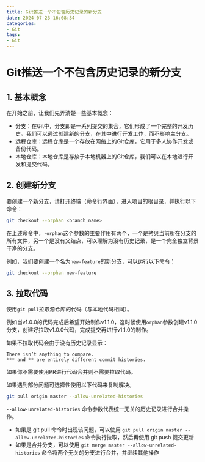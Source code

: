```yaml
---
title: Git推送一个不包含历史记录的新分支
date: 2024-07-23 16:08:34
categories:
- Git
tags:
- Git
---
```


# Git推送一个不包含历史记录的新分支

## 1. 基本概念

在开始之前，让我们先弄清楚一些基本概念：

- 分支：在Git中，分支即是一系列提交的集合，它们形成了一个完整的开发历史。我们可以通过创建新的分支，在其中进行开发工作，而不影响主分支。
- 远程仓库：远程仓库是一个存放在网络上的Git仓库，它用于多人协作开发或备份代码。
- 本地仓库：本地仓库是存放于本地机器上的Git仓库，我们可以在本地进行开发和提交代码。

## 2. 创建新分支

要创建一个新分支，请打开终端（命令行界面），进入项目的根目录，并执行以下命令：

```bash
git checkout --orphan <branch_name>
```

在上述命令中，`-orphan`这个参数的主要作用有两个，一个是拷贝当前所在分支的所有文件，另一个是没有父结点，可以理解为没有历史记录，是一个完全独立背景干净的分支。

例如，我们要创建一个名为`new-feature`的新分支，可以运行以下命令：

```bash
git checkout --orphan new-feature
```

## 3. 拉取代码

使用`git pull`拉取源仓库的代码（与本地代码相同）。

例如当v1.0.0的代码完成后希望开始制作v1.1.0，这时候使用`orphan`参数创建v1.1.0分支，创建好拉取v1.0.0代码，完成提交再进行v1.1.0的制作。

如果不拉取代码会由于没有历史记录显示：

```TEXT
There isn’t anything to compare.
*** and ** are entirely different commit histories.
```

如果你不需要使用PR进行代码合并则不需要拉取代码。

如果遇到部分问题可选择性使用以下代码来复制解决。

```bash
git pull origin master --allow-unrelated-histories
```

`--allow-unrelated-histories` 命令参数代表统一无关的历史记录进行合并操作。

- 如果是 git pull 命令时出现该问题，可以使用 `git pull origin master --allow-unrelated-histories` 命令执行拉取，然后再使用 git push 提交更新
- 如果是合并分支，可以使用 `git merge master --allow-unrelated-histories` 命令将两个无关的分支进行合并，并继续其他操作
